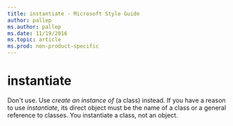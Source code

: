 ```yaml
---
title: instantiate - Microsoft Style Guide
author: pallep
ms.author: pallep
ms.date: 11/19/2016
ms.topic: article
ms.prod: non-product-specific
---
```


# instantiate

Don't use. Use *create an instance of* (a class) instead. If you have a reason to use *instantiate*, its direct object must be the name of a class or a general reference to classes. You instantiate a class, not an object.

